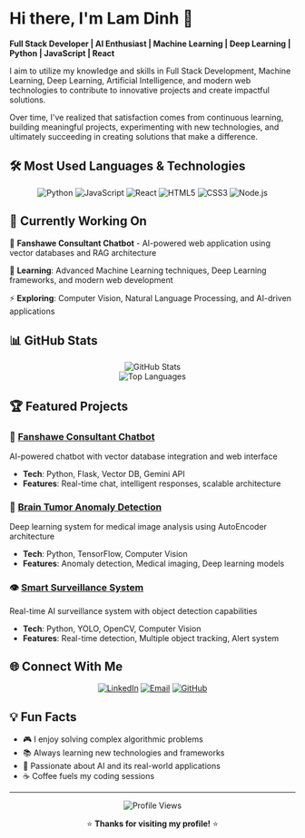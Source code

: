 # Hi there, I'm Lam Dinh 👋

**Full Stack Developer | AI Enthusiast | Machine Learning | Deep Learning | Python | JavaScript | React**

I aim to utilize my knowledge and skills in Full Stack Development, Machine Learning, Deep Learning, Artificial Intelligence, and modern web technologies to contribute to innovative projects and create impactful solutions.

Over time, I've realized that satisfaction comes from continuous learning, building meaningful projects, experimenting with new technologies, and ultimately succeeding in creating solutions that make a difference.

## 🛠️ Most Used Languages & Technologies

<div align="center">

![Python](https://img.shields.io/badge/-Python-3776AB?style=flat-square&logo=python&logoColor=white)
![JavaScript](https://img.shields.io/badge/-JavaScript-F7DF1E?style=flat-square&logo=javascript&logoColor=black)
![React](https://img.shields.io/badge/-React-61DAFB?style=flat-square&logo=react&logoColor=black)
![HTML5](https://img.shields.io/badge/-HTML5-E34F26?style=flat-square&logo=html5&logoColor=white)
![CSS3](https://img.shields.io/badge/-CSS3-1572B6?style=flat-square&logo=css3&logoColor=white)
![Node.js](https://img.shields.io/badge/-Node.js-339933?style=flat-square&logo=node.js&logoColor=white)

</div>

## 🎯 Currently Working On

🔭 **Fanshawe Consultant Chatbot** - AI-powered web application using vector databases and RAG architecture

🌱 **Learning**: Advanced Machine Learning techniques, Deep Learning frameworks, and modern web development

⚡ **Exploring**: Computer Vision, Natural Language Processing, and AI-driven applications

## 📊 GitHub Stats

<div align="center">
  <img src="https://github-readme-stats.vercel.app/api?username=lamtdse61743&show_icons=true&theme=dark&count_private=true" alt="GitHub Stats" />
</div>

<div align="center">
  <img src="https://github-readme-stats.vercel.app/api/top-langs/?username=lamtdse61743&layout=compact&theme=dark" alt="Top Languages" />
</div>

## 🏆 Featured Projects

### 🤖 [Fanshawe Consultant Chatbot](https://github.com/lamtdse61743/Fanshawe-Consultant-Chatbot)
AI-powered chatbot with vector database integration and web interface
- **Tech**: Python, Flask, Vector DB, Gemini API
- **Features**: Real-time chat, intelligent responses, scalable architecture

### 🧠 [Brain Tumor Anomaly Detection](https://github.com/lamtdse61743/Brain-Tumor-Anomaly-Detection)
Deep learning system for medical image analysis using AutoEncoder architecture
- **Tech**: Python, TensorFlow, Computer Vision
- **Features**: Anomaly detection, Medical imaging, Deep learning models

### 👁️ [Smart Surveillance System](https://github.com/lamtdse61743/Smart-Surveillance-System-using-YOLO)
Real-time AI surveillance system with object detection capabilities
- **Tech**: Python, YOLO, OpenCV, Computer Vision
- **Features**: Real-time detection, Multiple object tracking, Alert system

## 🌐 Connect With Me

<div align="center">

[![LinkedIn](https://img.shields.io/badge/-LinkedIn-0077B5?style=for-the-badge&logo=linkedin&logoColor=white)](https://linkedin.com/in/lamdinh)
[![Email](https://img.shields.io/badge/-Email-D14836?style=for-the-badge&logo=gmail&logoColor=white)](mailto:lamtdse61743@gmail.com)
[![GitHub](https://img.shields.io/badge/-GitHub-181717?style=for-the-badge&logo=github&logoColor=white)](https://github.com/lamtdse61743)

</div>

## 💡 Fun Facts

- 🎮 I enjoy solving complex algorithmic problems
- 📚 Always learning new technologies and frameworks
- 🌟 Passionate about AI and its real-world applications
- ☕ Coffee fuels my coding sessions

---

<div align="center">

![Profile Views](https://komarev.com/ghpvc/?username=lamtdse61743&color=brightgreen&style=flat-square)

⭐ **Thanks for visiting my profile!** ⭐

</div>